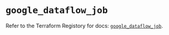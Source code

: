 # `google_dataflow_job`

Refer to the Terraform Registory for docs: [`google_dataflow_job`](https://registry.terraform.io/providers/hashicorp/google/4.65.0/docs/resources/dataflow_job).
